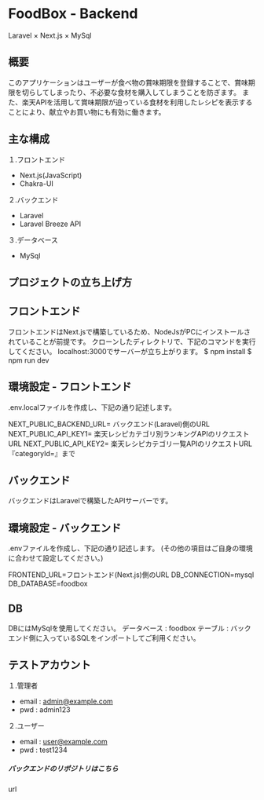 # FoodBox - Backend
Laravel × Next.js × MySql
## 概要
このアプリケーションはユーザーが食べ物の賞味期限を登録することで、賞味期限を切らしてしまったり、不必要な食材を購入してしまうことを防ぎます。
また、楽天APIを活用して賞味期限が迫っている食材を利用したレシピを表示することにより、献立やお買い物にも有効に働きます。

## 主な構成
１.フロントエンド
- Next.js(JavaScript)
- Chakra-UI

２.バックエンド
- Laravel
- Laravel Breeze API

３.データベース
- MySql
## プロジェクトの立ち上げ方
## フロントエンド
フロントエンドはNext.jsで構築しているため、NodeJsがPCにインストールされていることが前提です。
クローンしたディレクトリで、下記のコマンドを実行してください。
localhost:3000でサーバーが立ち上がります。
$ npm install
$ npm run dev
## 環境設定 - フロントエンド
.env.localファイルを作成し、下記の通り記述します。

NEXT_PUBLIC_BACKEND_URL= バックエンド(Laravel)側のURL
NEXT_PUBLIC_API_KEY1= 楽天レシピカテゴリ別ランキングAPIのリクエストURL
NEXT_PUBLIC_API_KEY2= 楽天レシピカテゴリ一覧APIのリクエストURL『categoryId=』まで

## バックエンド
バックエンドはLaravelで構築したAPIサーバーです。
## 環境設定 - バックエンド
.envファイルを作成し、下記の通り記述します。
(その他の項目はご自身の環境に合わせて設定してください。)

FRONTEND_URL=フロントエンド(Next.js)側のURL
DB_CONNECTION=mysql
DB_DATABASE=foodbox
## DB
DBにはMySqlを使用してください。
データベース : foodbox
テーブル : バックエンド側に入っているSQLをインポートしてご利用ください。
## テストアカウント
１.管理者
- email : admin@example.com
- pwd : admin123

２.ユーザー
- email : user@example.com
- pwd : test1234

##### バックエンドのリポジトリはこちら
url